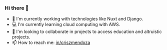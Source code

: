 ### Hi there 👋

- 🚀 I'm currently working with technologies like Nuxt and Django.
- 💻 I'm currently learning cloud computing with AWS.
- 👯 I'm looking to collaborate in projects to access education and altruistic projects.
- 📫 How to reach me: [in/criszmendoza](https://www.linkedin.com/in/criszmendoza/)
